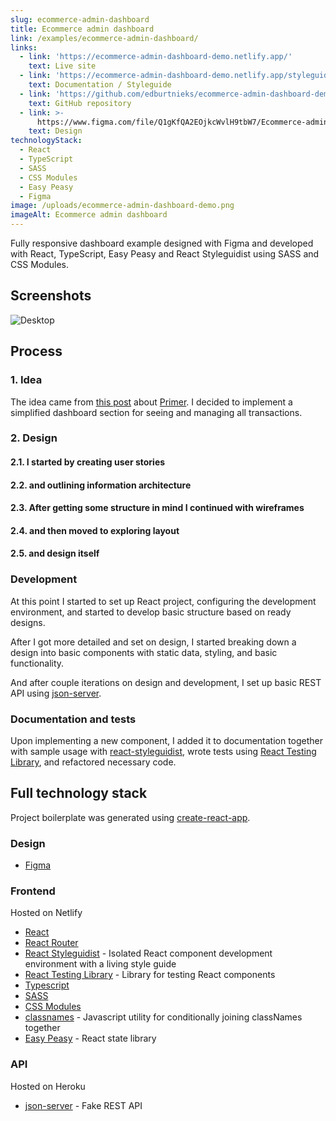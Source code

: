 ```yaml
---
slug: ecommerce-admin-dashboard
title: Ecommerce admin dashboard
link: /examples/ecommerce-admin-dashboard/
links:
  - link: 'https://ecommerce-admin-dashboard-demo.netlify.app/'
    text: Live site
  - link: 'https://ecommerce-admin-dashboard-demo.netlify.app/styleguide'
    text: Documentation / Styleguide
  - link: 'https://github.com/edburtnieks/ecommerce-admin-dashboard-demo'
    text: GitHub repository
  - link: >-
      https://www.figma.com/file/Q1gKfQA2EOjkcWvlH9tbW7/Ecommerce-admin-dashboard?node-id=0%3A1
    text: Design
technologyStack:
  - React
  - TypeScript
  - SASS
  - CSS Modules
  - Easy Peasy
  - Figma
image: /uploads/ecommerce-admin-dashboard-demo.png
imageAlt: Ecommerce admin dashboard
---
```

Fully responsive dashboard example designed with Figma and developed with React, TypeScript, Easy Peasy and React Styleguidist using SASS and CSS Modules.

## Screenshots

![Desktop](/uploads/ecommerce-admin-dashboard-demo.png)

## Process

### 1. Idea

The idea came from [this post](https://techcrunch.com/2020/05/11/primer/?guccounter=1) about [Primer](https://primer.io/). I decided to implement a simplified dashboard section for seeing and managing all transactions.

### 2. Design

#### 2.1. I started by creating user stories

#### 2.2. and outlining information architecture

#### 2.3. After getting some structure in mind I continued with wireframes

#### 2.4. and then moved to exploring layout

#### 2.5. and design itself

### Development

At this point I started to set up React project, configuring the development environment, and started to develop basic structure based on ready designs.

After I got more detailed and set on design, I started breaking down a design into basic components with static data, styling, and basic functionality.

And after couple iterations on design and development, I set up basic REST API using [json-server](https://github.com/typicode/json-server).

### Documentation and tests

Upon implementing a new component, I added it to documentation together with sample usage with [react-styleguidist](https://react-styleguidist.js.org/), wrote tests using [React Testing Library](https://testing-library.com/docs/react-testing-library/intro), and refactored necessary code.

## Full technology stack

Project boilerplate was generated using [create-react-app](https://create-react-app.dev/).

### Design

- [Figma](https://www.figma.com/)

### Frontend

Hosted on Netlify

- [React](https://reactjs.org/)
- [React Router](https://reacttraining.com/react-router/web/guides/quick-start)
- [React Styleguidist](https://react-styleguidist.js.org/) - Isolated React component development environment with a living style guide
- [React Testing Library](https://testing-library.com/docs/react-testing-library/intro) - Library for testing React components
- [Typescript](https://www.typescriptlang.org/)
- [SASS](https://sass-lang.com/)
- [CSS Modules](https://github.com/css-modules/css-modules)
- [classnames](https://github.com/JedWatson/classnames) - Javascript utility for conditionally joining classNames together
- [Easy Peasy](https://easy-peasy.now.sh/) - React state library

### API

Hosted on Heroku

- [json-server](https://github.com/typicode/json-server) - Fake REST API
